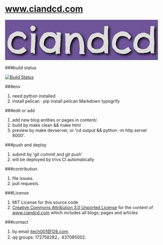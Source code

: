 # www.ciandcd.com

![logo](ciandcd.png)  

###build status

[![Build Status](https://travis-ci.org/ciandcd/ciandcd-web.svg?branch=master)](https://travis-ci.org/ciandcd/ciandcd-web/)

###env
1. need python installed
1. install pelican : pip install pelican Markdown typogrify

###edit or add
1. add new blog entities or pages in content/.
1. build by make clean && make html
1. preview by make devserver, or 'cd output && python -m http.server 8000'.

###push and deploy
1. submit by 'git commit and git push'
1. will be deployed by trivs CI automatically

###contribution
1. file issues.
1. pull requests.

###License
1. MIT License for this source code
1. [Creative Commons Attribution 3.0 Unported License](http://creativecommons.org/licenses/by/3.0/) for the content of www.ciandcd.com which includes all blogs, pages and articles

###contact
1. by email itech001@126.com.  
1. qq groups: 172758282，437085002.  
